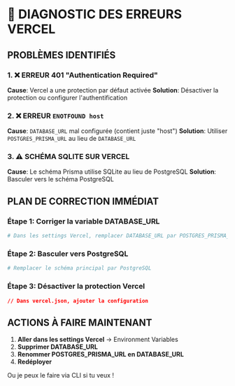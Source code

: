 # 🚨 DIAGNOSTIC DES ERREURS VERCEL

## PROBLÈMES IDENTIFIÉS

### 1. ❌ ERREUR 401 "Authentication Required"
**Cause**: Vercel a une protection par défaut activée
**Solution**: Désactiver la protection ou configurer l'authentification

### 2. ❌ ERREUR `ENOTFOUND host` 
**Cause**: `DATABASE_URL` mal configurée (contient juste "host")
**Solution**: Utiliser `POSTGRES_PRISMA_URL` au lieu de `DATABASE_URL`

### 3. ⚠️ SCHÉMA SQLITE SUR VERCEL
**Cause**: Le schéma Prisma utilise SQLite au lieu de PostgreSQL
**Solution**: Basculer vers le schéma PostgreSQL

## PLAN DE CORRECTION IMMÉDIAT

### Étape 1: Corriger la variable DATABASE_URL
```bash
# Dans les settings Vercel, remplacer DATABASE_URL par POSTGRES_PRISMA_URL
```

### Étape 2: Basculer vers PostgreSQL
```bash
# Remplacer le schéma principal par PostgreSQL
```

### Étape 3: Désactiver la protection Vercel
```json
// Dans vercel.json, ajouter la configuration
```

## ACTIONS À FAIRE MAINTENANT

1. **Aller dans les settings Vercel** → Environment Variables
2. **Supprimer DATABASE_URL** 
3. **Renommer POSTGRES_PRISMA_URL en DATABASE_URL**
4. **Redéployer**

Ou je peux le faire via CLI si tu veux !